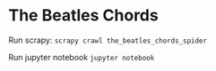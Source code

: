 # The Beatles Chords

Run scrapy:
`scrapy crawl the_beatles_chords_spider`

Run jupyter notebook
`jupyter notebook`